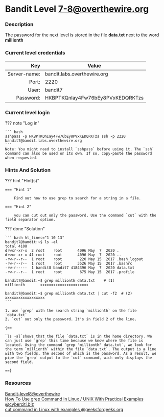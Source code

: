 # Bandit Level 7-8@overthewire.org

### Description
The password for the next level is stored in the file **data.txt** next to the word **millionth**

### Current level credentials
Key                        | Value
-------------------------: |----------------------------------------
Server-name:               | bandit.labs.overthewire.org
Port:                      | 2220
User:                      | bandit7
Password:                  | HKBPTKQnIay4Fw76bEy8PVxKEDQRKTzs


### Current level login
??? note "Log in"

    ``` bash
    sshpass -p HKBPTKQnIay4Fw76bEy8PVxKEDQRKTzs ssh -p 2220 bandit7@bandit.labs.overthewire.org
    ```
    Note: You might need to install `sshpass` before using it. The `ssh` command can also be used on its own. If so, copy-paste the password when requested. 

### Hints And Solution


??? hint "Hint(s)"

    === "Hint 1"

        Find out how to use grep to search for a string in a file. 

    === "Hint 2"

        you can cut out only the password. Use the command `cut` with the field separator option. 




??? done "Solution"

    ``` bash hl_lines="1 10 13"
    bandit7@bandit:~$ ls -al  
    total 4108  
    drwxr-xr-x  2 root    root       4096 May  7  2020 .  
    drwxr-xr-x 41 root    root       4096 May  7  2020 ..  
    -rw-r--r--  1 root    root        220 May 15  2017 .bash_logout  
    -rw-r--r--  1 root    root       3526 May 15  2017 .bashrc  
    -rw-r-----  1 bandit8 bandit7 4184396 May  7  2020 data.txt  
    -rw-r--r--  1 root    root        675 May 15  2017 .profile  

    bandit7@bandit:~$ grep millionth data.txt    # (1)
    millionth       xxxxxxxxxxxxxxxxxxxxxx  

    bandit7@bandit:~$ grep millionth data.txt | cut -f2  # (2)
    xxxxxxxxxxxxxxxxxx
    ```
    
    1. use `grep` with the search string `millionth` on the file `data.txt`
    2. `cut` out only the password. It's in field 2 of the line.
    
    {==
    
    `ls -al`shows that the file `data.txt` is in the home directory. We can just use `grep` this time because we know where the file is located. Using the command `grep "millionth" data.txt`, we look for the term `millionth` within the file `data.txt`. The output is a line with two fields, the second of which is the password. As a result, we pipe the `grep` output to the `cut` command, wich only displays the second field.  

    ==}




### Resources

[Bandit-level8@overthewire](https://overthewire.org/wargames/bandit/bandit8.html)       
[How To Use grep Command In Linux / UNIX With Practical Examples @cyberciti.biz](https://www.cyberciti.biz/faq/howto-use-grep-command-in-linux-unix/)       
[cut command in Linux with examples @geeksforgeeks.org](https://www.geeksforgeeks.org/cut-command-linux-examples/)      









    




 
